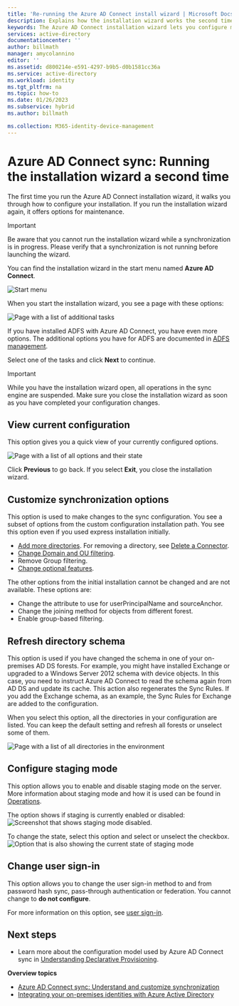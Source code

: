 ```yaml
---
title: 'Re-running the Azure AD Connect install wizard | Microsoft Docs'
description: Explains how the installation wizard works the second time you run it.
keywords: The Azure AD Connect installation wizard lets you configure maintenance settings the second time you run it
services: active-directory
documentationcenter: ''
author: billmath
manager: amycolannino
editor: ''
ms.assetid: d800214e-e591-4297-b9b5-d0b1581cc36a
ms.service: active-directory
ms.workload: identity
ms.tgt_pltfrm: na
ms.topic: how-to
ms.date: 01/26/2023
ms.subservice: hybrid
ms.author: billmath

ms.collection: M365-identity-device-management
---
```

# Azure AD Connect sync: Running the installation wizard a second time
The first time you run the Azure AD Connect installation wizard, it walks you through how to configure your installation. If you run the installation wizard again, it offers options for maintenance.

>[!IMPORTANT]
>Be aware that you cannot run the installation wizard while a synchronization is in progress.  Please verify that a synchronization is not running before  launching the wizard.

You can find the installation wizard in the start menu named **Azure AD Connect**.

![Start menu](./media/how-to-connect-installation-wizard/startmenu.png)

When you start the installation wizard, you see a page with these options:

![Page with a list of additional tasks](./media/how-to-connect-installation-wizard/additionaltasks.png)

If you have installed ADFS with Azure AD Connect, you have even more options. The additional options you have for ADFS are documented in [ADFS management](how-to-connect-fed-management.md#manage-ad-fs).

Select one of the tasks and click **Next** to continue.

> [!IMPORTANT]
> While you have the installation wizard open, all operations in the sync engine are suspended. Make sure you close the installation wizard as soon as you have completed your configuration changes.
>
>

## View current configuration
This option gives you a quick view of your currently configured options.

![Page with a list of all options and their state](./media/how-to-connect-installation-wizard/viewconfig.png)

Click **Previous** to go back. If you select **Exit**, you close the installation wizard.

## Customize synchronization options
This option is used to make changes to the sync configuration. You see a subset of options from the custom configuration installation path. You see this option even if you used express installation initially.

* [Add more directories](how-to-connect-install-custom.md#connect-your-directories). For removing a directory, see [Delete a Connector](how-to-connect-sync-service-manager-ui-connectors.md#delete).
* [Change Domain and OU filtering](how-to-connect-install-custom.md#domain-and-ou-filtering).
* Remove Group filtering.
* [Change optional features](how-to-connect-install-custom.md#optional-features).

The other options from the initial installation cannot be changed and are not available. These options are:

* Change the attribute to use for userPrincipalName and sourceAnchor.
* Change the joining method for objects from different forest.
* Enable group-based filtering.

## Refresh directory schema
This option is used if you have changed the schema in one of your on-premises AD DS forests. For example, you might have installed Exchange or upgraded to a Windows Server 2012 schema with device objects. In this case, you need to instruct Azure AD Connect to read the schema again from AD DS and update its cache. This action also regenerates the Sync Rules. If you add the Exchange schema, as an example, the Sync Rules for Exchange are added to the configuration.

When you select this option, all the directories in your configuration are listed. You can keep the default setting and refresh all forests or unselect some of them.

![Page with a list of all directories in the environment](./media/how-to-connect-installation-wizard/refreshschema.png)

## Configure staging mode
This option allows you to enable and disable staging mode on the server. More information about staging mode and how it is used can be found in [Operations](how-to-connect-sync-staging-server.md).

The option shows if staging is currently enabled or disabled:  
![Screenshot that shows staging mode disabled.](./media/how-to-connect-installation-wizard/stagingmodecurrentstate.png)

To change the state, select this option and select or unselect the checkbox.  
![Option that is also showing the current state of staging mode](./media/how-to-connect-installation-wizard/stagingmodeenable.png)

## Change user sign-in
This option allows you to change the user sign-in method to and from password hash sync, pass-through authentication or federation. You cannot change to **do not configure**.

For more information on this option, see [user sign-in](plan-connect-user-signin.md#changing-the-user-sign-in-method).

## Next steps
* Learn more about the configuration model used by Azure AD Connect sync in [Understanding Declarative Provisioning](concept-azure-ad-connect-sync-declarative-provisioning.md).

**Overview topics**

* [Azure AD Connect sync: Understand and customize synchronization](how-to-connect-sync-whatis.md)
* [Integrating your on-premises identities with Azure Active Directory](whatis-hybrid-identity.md)
